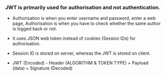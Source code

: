 ### JWT is primarily used for authorisation and not authentication.

- Authorisation is when you enter username and password, enter a web page, Authorisation is when you have to check whether the same author is logged back or not.

- It uses JSON web token instead of cookies (Session IDs) for authorisation.

- Session ID is stored on server, whereas the JWT is stored on client.

-  JWT (Encoded) - Header (ALGORITHM & TOKEN TYPE) + Payload (data) + Signature (Decoded)